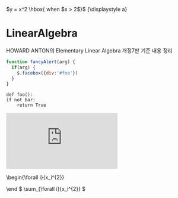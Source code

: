 $y = x^2 \hbox{ when $x > 2$}$
{\displaystyle a}

<script type="text/javascript" src="http://cdn.mathjax.org/mathjax/latest/MathJax.js?config=default"></script>



# LinearAlgebra
HOWARD ANTON의 Elementary Linear Algebra 개정7판 기준 내용 정리
```javascript
function fancyAlert(arg) {
  if(arg) {
    $.facebox({div:'#foo'})
  }
}
```
    
    def foo():
    if not bar:
        return True
        
![equation](http://www.sciweavers.org/tex2img.php?eq=1%2Bsin%28mc%5E2%29&bc=White&fc=Black&im=jpg&fs=12&ff=arev&edit=)

\begin{\forall i}{x_i^{2}}

\end
$ \sum_{\forall i}{x_i^{2}} $
